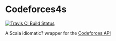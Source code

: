 # Codeforces4s
[![Travis CI Build Status](https://travis-ci.org/mukel/codeforces4s.svg)](https://travis-ci.org/mukel/codeforces4s)

A Scala idiomatic? wrapper for the [Codeforces API](http://codeforces.com/api/help/)
